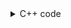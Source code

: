 <details><summary>C++ code</summary>

Runtime `12 ms` Beats `93.73%`.<br>
Memory `20.3 MB` Beats `34.30%`.

![](../../../../assets/605.png)

</details>
